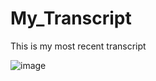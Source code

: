 # My_Transcript
This is my most recent transcript

![image](https://github.com/Sunday-Okey/My_Transcript/assets/62480963/e3abdb66-0e97-4d1b-a6d9-51eb9acf50ad)


